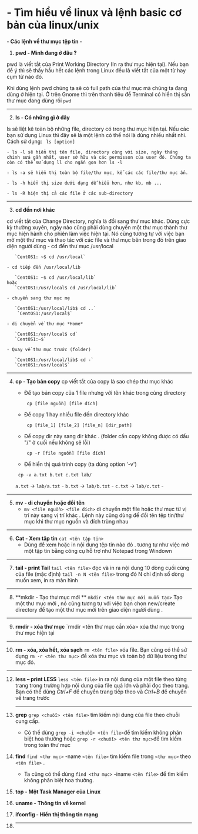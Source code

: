 # -  Tìm hiểu về linux và lệnh basic cơ bản của linux/unix

 **- Các lệnh về thư mục tệp tin -**
  1. **pwd - Mình đang ở đâu ?**

   pwd là viết tắt của Print Working Directory (In ra thư mục hiện tại). Nếu bạn để ý thì sẽ thấy hầu hết các lệnh trong Linux đều là viết tắt của một từ hay cụm từ nào đó.

   Khi dùng lệnh pwd chúng ta sẽ có full path của thư mục mà chúng ta đang dùng ở hiện tại. Ở trên Gnome thì trên thanh tiêu đề Terminal có hiển thị sẵn thư mục đang dùng rồi
    `pwd`

---
  2. **ls - Có những gì ở đây**

  ls sẽ liệt kê toàn bộ những file, directory có trong thư mục hiện tại. Nếu các bạn sử dụng Linux thì đây sẽ là một lệnh có thể nói là dùng nhiều nhất nhì. Cách sử dụng:
  ` ls [option]`

    - ls -l sẽ hiển thị tên file, directory cùng với size, ngày tháng chỉnh sửa gần nhất, user sở hữu và các permisson của user đó. Chúng ta còn có thể sử dụng ll cho ngắn gọn hơn ls -l

    - ls -a sẽ hiển thị toàn bộ file/thư mục, kể các các file/thư mục ẩn.

    - ls -h hiển thị size dưới dạng dễ hiểu hơn, như kb, mb ...

    - ls -R hiện thị cả các file ở các sub-directory

   
---
  3. **cd đến nơi khác**

  cd viết tắt của Change Directory, nghĩa là đổi sang thư mục khác. Dùng cực kỳ thường xuyên, ngày nào cũng phải dùng 
  chuyển một thư mục thành thư mục hiện hành cho phiên làm việc hiện tại. Nó cũng tương tự với việc bạn mở một thư mục và thao tác với các file và thư mục bên trong đó trên giao diện người dùng
    - cd đến thư mục /usr/local

       `CentOS1: ~$ cd /usr/local`

    - cd tiếp đến /usr/local/lib

       `CentOS1: ~$ cd /usr/local/lib`
    hoặc
       `CentOS1:/usr/local$ cd /usr/local/lib`

    - chuyển sang thư mục mẹ

       `CentOS1:/usr/local/lib$ cd ..`
        `CentOS1:/usr/local$`

    - di chuyển về thư mục *Home*

       `CentOS1:/usr/local$ cd`
       `CentOS1:~$`

    - Quay về thư mục trước (folder)

       `CentOS1:/usr/local/lib$ cd -`
       `CentOS1:/usr/local$`   
  ---      
  4. **cp - Tạo bản copy**
  cp viết tắt của copy là sao chép thư mục khác
     - Để tạo bản copy của 1 file nhưng với tên khác trong cùng directory

       ` cp [file nguồn] [file đích]`

     - Để copy 1 hay nhiều file đến directory khác

       ` cp [file_1] [file_2] [file_n] [dir_path]`

     - Để copy dir này sang dir khác . (folder cần copy không được có dấu "/" ở cuối nếu không sẽ lỗi) 
      
       ` cp -r [file nguồn] [file đích]`

      - Để hiển thị quá trình copy (ta dùng option '-v')

       ` cp -v a.txt b.txt c.txt lab/`
      
       `a.txt` -> `lab/a.txt` -
       `b.txt` -> `lab/b.txt` -
       `c.txt` -> `lab/c.txt` -
---
  5. **mv - di chuyển hoặc đổi tên**
	  -  `mv <file nguồn> <file đích>`  di chuyển một file hoặc thư mục từ vị trí này sang vị trí khác . Lệnh này cũng dùng để đổi tên tệp tin/thư mục khi thư mục nguồn và đích trùng nhau
	  
---
  6. **Cat - Xem tâp tin**
	  `cat <tên tập tin> `
	  - Dùng để xem hoặc in nội dung tệp tin nào đó . tương tự như việc mở một tập tin bằng công cụ hỗ trợ như Notepad trong Windown
 ---
 
  7. **tail - print Tail**
	  `tail <tên file>` đọc và in ra nội dung 10 dòng cuối cùng của file (mặc định)
	  `tail -n N <tên file>` trong đó N chỉ định số dòng muốn xem, in ra màn hình
---
  8. **mkdir - Tạo thư mục mới **
	  `mkdir <tên thư mục mới muốn tạo>`
	  Tạo một thư mục mới , nó cũng tương tự với việc bạn chọn new/create directory để tạo một thư mục mới trên giao diện người dùng . 
  ---
  9. **rmdir - xóa thư mục**
	  `rmdir <tên thư mục cần xóa> xóa thư mục trong thư mục hiện tại
  ---
  10. **rm - xóa, xóa hết, xóa sạch**
	  `rm <tên file>` xóa file. Bạn cũng có thể sử dụng 
	  `rm -r <tên thư mục>` để xóa thư mục và toàn bộ dữ liệu trong thư mục đó.
---	  
  12. **less – print LESS**
	  `less <tên file>` in ra nội dung của một file theo từng trang trong trường hợp nội dung của file quá lớn và phải đọc theo trang. Bạn có thể dùng *Ctrl+F* để chuyển trang tiếp theo và *Ctrl+B* để chuyển về trang trước
	  
	  ----
  13. **grep**
	  `grep <chuỗi> <tên file>` tìm kiếm nội dung của file theo chuỗi cung cấp.  
		- Có thể dùng
 `grep -i <chuỗi> <tên file>`để tìm kiếm không phân biệt hoa thường 
 hoặc
  `grep -r <chuỗi> <tên thư mục>`để tìm kiếm trong toàn thư mục

  15. **find**
	  `find <thư mục>` -name `<tên file>` tìm kiếm file trong `<thư mục>` theo `<tên file>` .  
		- Ta cũng có thể dùng `find <thư mục>` -iname `<tên file>` để tìm kiếm không phân biệt hoa thường.
  17. **top - Một Task Manager của Linux**
  18. **uname - Thông tin về kernel**
  19. **ifconfig - Hiển thị thông tin mạng**
  20. ** **
<!--stackedit_data:
eyJoaXN0b3J5IjpbLTE5OTU3MjIwNjgsNjEzNzA0NjQsLTEzNT
gyNzgxNDksODQwNDgyNjU0LDEyNDY1MDUxNzAsLTE2MDgyMDA2
MTEsLTY0NzY1NTE2MV19
-->